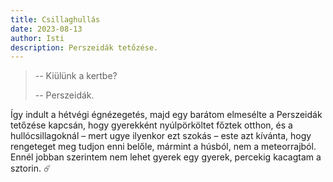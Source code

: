```yaml
---
title: Csillaghullás
date: 2023-08-13
author: Isti
description: Perszeidák tetőzése.
---
```

>-- Kiülünk a kertbe?
>
>-- Perszeidák.

Így indult a hétvégi égnézegetés, majd egy barátom elmesélte a Perszeidák tetőzése kapcsán, hogy gyerekként nyúlpörköltet főztek otthon, és a hullócsillagoknál – mert ugye ilyenkor ezt szokás – este azt kívánta, hogy rengeteget meg tudjon enni belőle, mármint a húsból, nem a meteorrajból. Ennél jobban szerintem nem lehet gyerek egy gyerek, percekig kacagtam a sztorin. ☄️
